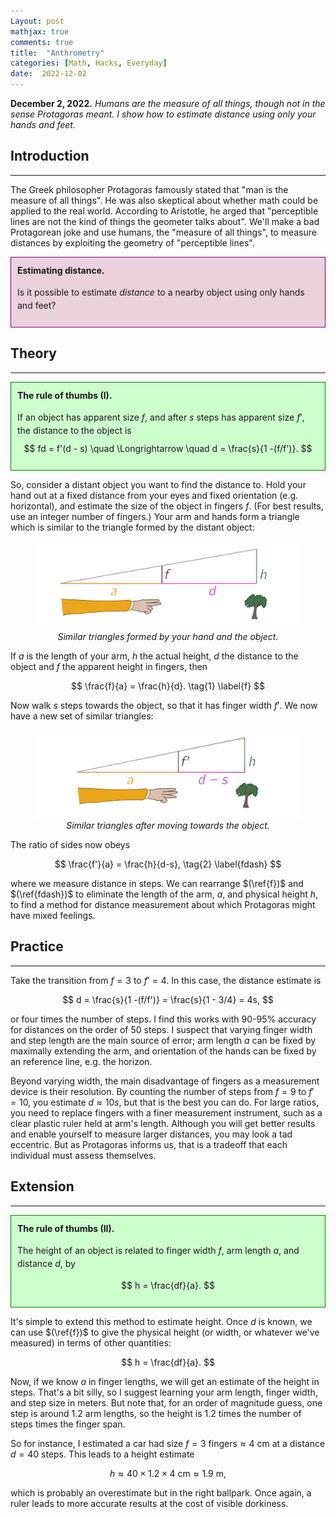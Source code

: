 ```yaml
---
Layout: post
mathjax: true
comments: true
title:  "Anthrometry"
categories: [Math, Hacks, Everyday]
date:  2022-12-02
---
```


**December 2, 2022.** *Humans are the measure of all things, though
  not in the sense Protagoras meant. I show how to estimate distance
  using only your hands and feet.*

## Introduction
---

The Greek philosopher Protagoras famously stated that "man is the
measure of all things". He was also skeptical about whether math could
be applied to the real world. According to Aristotle, he arged that
"perceptible lines are not the kind of things the geometer talks
about".
We'll make a bad Protagorean joke and use humans, the "measure of all things", to
measure distances by exploiting the geometry of "perceptible lines".

<div style="background-color: #EAD1DC ; padding: 10px; border: 1px
solid purple; line-height:1.5">
<b>Estimating distance.</b> <br>

Is it possible to estimate <i>distance</i> to a nearby object using only hands and feet?
</div>

## Theory
---

<div style="background-color: #cfc ; padding: 10px; border: 1px
solid green; line-height:1.5">
<b>The rule of thumbs (I).</b> <br>

If an object has apparent size $f$,
and after $s$ steps has apparent size $f'$, the distance to the object is
$$
fd = f'(d - s) \quad \Longrightarrow \quad d = \frac{s}{1 -(f/f')}.
$$
</div>

So, consider a distant object you want to find the distance to.
Hold your hand out at a fixed distance from your eyes and fixed
orientation (e.g. horizontal), and estimate the size of the object in
fingers $f$.
(For best results, use an integer number of fingers.)
Your arm and hands form a triangle which is similar to the triangle
formed by the distant object:

<figure>
    <div style="text-align:center"><img src
    ="/img/posts/distance1.png" width="700"/>
	<figcaption><i>Similar triangles formed by your hand and the object.</i></figcaption>
	</div>
	</figure>

If $a$ is the length of your arm, $h$ the actual height, $d$ the
distance to the object and $f$ the apparent height in fingers, then

$$
\frac{f}{a} = \frac{h}{d}. \tag{1} \label{f}
$$

Now walk $s$ steps towards the object, so that it has finger
width $f'$.
We now have a new set of similar triangles:

<figure>
    <div style="text-align:center"><img src
    ="/img/posts/distance2v2.png" width="700"/>
	<figcaption><i>Similar triangles after moving towards the object.</i></figcaption>
	</div>
	</figure>

The ratio of sides now obeys

$$
\frac{f'}{a} = \frac{h}{d-s}, \tag{2} \label{fdash}
$$

where we measure distance in steps.
We can rearrange $(\ref{f})$ and $(\ref{fdash})$ to eliminate the length of the arm, $a$, and physical
height $h$, to find a method for distance measurement about which
Protagoras might have mixed feelings.

## Practice
---

Take the transition from $f = 3$ to $f' = 4$.
In this case, the distance estimate is

$$
d = \frac{s}{1 -(f/f')} = \frac{s}{1 - 3/4} = 4s,
$$

or four times the number of steps. I find this works with $90$-$95\%$
accuracy for distances on the order of $50$ steps.
I suspect that varying finger width and step length are the main source of error;
arm length $a$ can be fixed by maximally extending the arm, and
orientation of the hands can be fixed by an reference line, e.g. the
horizon.

Beyond varying width, the main disadvantage of fingers as a
measurement device is their resolution.
By counting the number of steps from $f = 9$ to $f' = 10$, you estimate $d \approx 10s$, but
that is the best you can do. For large ratios, you need to replace
fingers with a finer measurement instrument, such as a clear plastic
ruler held at arm's length.
Although you will get better results and enable yourself to measure
larger distances, you may look a tad eccentric.
But as Protagoras informs us, that is a tradeoff that each individual
must assess themselves.

## Extension
---

<div style="background-color: #cfc ; padding: 10px; border: 1px
solid green; line-height:1.5">
<b>The rule of thumbs (II).</b> <br>

The height of an object is related to finger width $f$, arm length
$a$, and distance $d$, by

$$
h = \frac{df}{a}.
$$
</div>

It's simple to extend this method to estimate height.
Once $d$ is known, we can use $(\ref{f})$ to give the physical height
(or width, or whatever we've measured) in terms of other quantities:

$$
h = \frac{df}{a}.
$$

Now, if we know $a$ in finger lengths, we will get an estimate of the
height in steps.
That's a bit silly, so I suggest learning your arm length, finger
width, and step size in meters.
But note that, for an order of magnitude guess, one step is around
$1.2$ arm lengths, so the height is $1.2$ times the
number of steps times the finger span.

So for instance, I estimated a car had size $f = 3 \text{ fingers} \approx 4
\text{ cm}$ at a distance $d = 40$ steps.
This leads to a height estimate

$$
h \approx 40 \times 1.2 \times 4 \text{ cm} \approx 1.9 \text{ m},
$$

which is probably an overestimate but in the right ballpark.
Once again, a ruler leads to more accurate results at the cost of
visible dorkiness.
